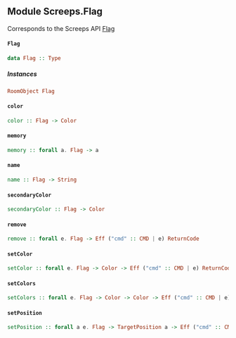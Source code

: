 ## Module Screeps.Flag

Corresponds to the Screeps API [Flag](http://support.screeps.com/hc/en-us/articles/203079181-Flag)

#### `Flag`

``` purescript
data Flag :: Type
```

##### Instances
``` purescript
RoomObject Flag
```

#### `color`

``` purescript
color :: Flag -> Color
```

#### `memory`

``` purescript
memory :: forall a. Flag -> a
```

#### `name`

``` purescript
name :: Flag -> String
```

#### `secondaryColor`

``` purescript
secondaryColor :: Flag -> Color
```

#### `remove`

``` purescript
remove :: forall e. Flag -> Eff ("cmd" :: CMD | e) ReturnCode
```

#### `setColor`

``` purescript
setColor :: forall e. Flag -> Color -> Eff ("cmd" :: CMD | e) ReturnCode
```

#### `setColors`

``` purescript
setColors :: forall e. Flag -> Color -> Color -> Eff ("cmd" :: CMD | e) ReturnCode
```

#### `setPosition`

``` purescript
setPosition :: forall a e. Flag -> TargetPosition a -> Eff ("cmd" :: CMD | e) ReturnCode
```


